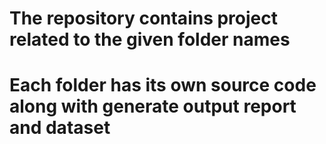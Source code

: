 # The repository contains project related to the given folder names
# Each folder has its own source code along with generate output report and dataset
